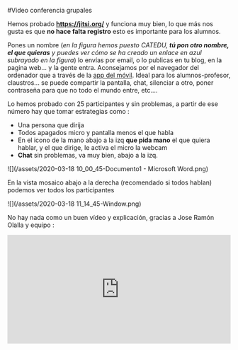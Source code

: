 #Video conferencia grupales

Hemos probado **https://jitsi.org/** y funciona muy bien, lo que más nos gusta es que **no hace falta registro** esto es importante para los alumnos.

Pones un nombre (_en la figura hemos puesto CATEDU, **tú pon otro nombre, el que quieras** y puedes ver cómo se ha creado un enlace en azul subrayado en la figura_) lo envías  por email, o lo publicas en tu blog, en la pagina web... y la gente entra. Aconsejamos por el navegador del ordenador que a través de la [app del móvil](https://play.google.com/store/apps/details?i=org.jitsi.meet&gl=ES).
Ideal para los alumnos-profesor, claustros... se puede compartir la pantalla, chat, silenciar a otro, poner contraseña para que no todo el mundo entre, etc....

Lo hemos probado con 25 participantes y sin problemas, a partir de ese número hay que tomar estrategias como :

- Una persona que dirija
- Todos apagados micro y pantalla menos el que habla
-  En el icono de la mano abajo a la izq **que pida mano** el que quiera hablar, y el que dirige, le activa el micro la webcam
-  **Chat** sin problemas, va muy bien, abajo a la izq.

![](/assets/2020-03-18 10_00_45-Documento1 - Microsoft Word.png)

En la vista mosaico abajo a la derecha (recomendado si todos hablan) podemos ver todos los participantes

![](/assets/2020-03-18 11_14_45-Window.png)

No hay nada como un buen vídeo y explicación, gracias a Jose Ramón Olalla y equipo :

<div style="width: 100%;"><div style="position: relative; padding-bottom: 48.87%; padding-top: 0; height: 0;"><iframe frameborder="0" width="1197px" height="585px" style="position: absolute; top: 0; left: 0; width: 100%; height: 100%;" src="https://view.genial.ly/5e76fcb5a330b30dbe5a38cd" type="text/html" allowscriptaccess="always" allowfullscreen="true" scrolling="yes" allownetworking="all"></iframe> </div> </div>


